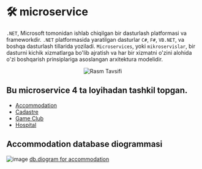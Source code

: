 # 🛠️ microservice
`.NET`, Microsoft tomonidan ishlab chiqilgan bir dasturlash platformasi va frameworkdir. `.NET` platformasida yaratilgan dasturlar `C#`, `F#`, `VB.NET`, va boshqa dasturlash tillarida yoziladi. `Microservices`, yoki `mikroservislar`, bir dasturni kichik xizmatlarga bo'lib ajratish va har bir xizmatni o'zini alohida o'zi boshqarish prinsiplariga asoslangan arxitektura modelidir.

<p align="center">
  <img src="https://www.c-sharpcorner.com/article/microservice-using-asp-net-core/Images/Microservice%20Using%20ASP.NET%20Core.png" alt="Rasm Tavsifi">
</p>

## Bu microservice 4 ta loyihadan tashkil topgan.

 - [Accommodation](https://github.com/bahriddin-abdusalomov/microservice/tree/main/src/Accommodation)
 - [Cadastre](https://github.com/bahriddin-abdusalomov/microservice/tree/main/src/Cadastre) 
 - [Game Club](https://github.com/bahriddin-abdusalomov/microservice/tree/main/src/GameClub)
 - [Hospital](https://github.com/bahriddin-abdusalomov/microservice/tree/main/src/Hospital)

## Accommodation database diogrammasi

![image](https://github.com/bahriddin-abdusalomov/microservice/assets/123171397/0546d2ef-2d02-4ea6-b425-e2c38d266912)
[db.diogram for accommodation](https://drawsql.app/teams/team-2392/diagrams/accommodation-db)




